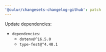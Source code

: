 ```yaml
---
'@culur/changesets-changelog-github': patch
---
```


Update dependencies:

- `dependencies`:
  - `dotenv@^16.5.0`
  - `type-fest@^4.40.1`
